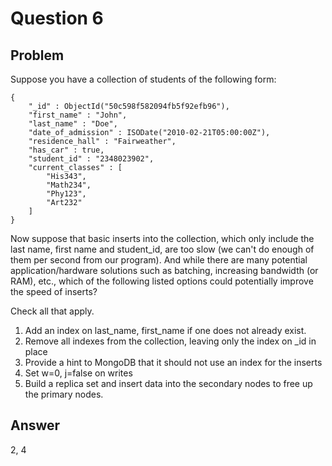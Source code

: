 # Question 6

## Problem

Suppose you have a collection of students of the following form:
```
{
    "_id" : ObjectId("50c598f582094fb5f92efb96"),
    "first_name" : "John",
    "last_name" : "Doe",
    "date_of_admission" : ISODate("2010-02-21T05:00:00Z"),
    "residence_hall" : "Fairweather",
    "has_car" : true,
    "student_id" : "2348023902",
    "current_classes" : [
        "His343",
        "Math234",
        "Phy123",
        "Art232"
    ]
}
```
Now suppose that basic inserts into the collection, which only include the last name, first name and student_id, are too slow (we can't do enough of them per second from our program). And while there are many potential application/hardware solutions such as batching, increasing bandwidth (or RAM), etc., which of the following listed options could potentially improve the speed of inserts?

Check all that apply.

1. Add an index on last_name, first_name if one does not already exist.
2. Remove all indexes from the collection, leaving only the index on _id in place
3. Provide a hint to MongoDB that it should not use an index for the inserts
4. Set w=0, j=false on writes
5. Build a replica set and insert data into the secondary nodes to free up the primary nodes.

## Answer
2, 4
